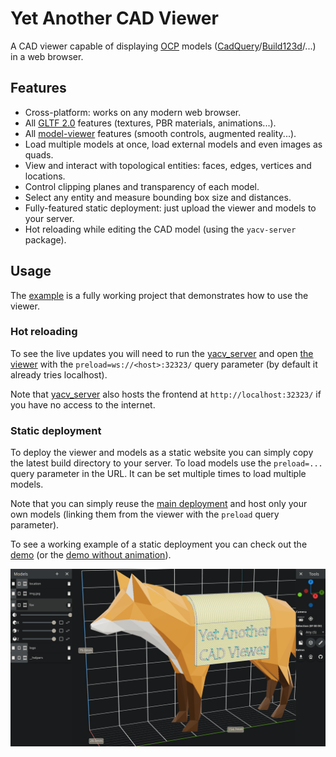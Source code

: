 # Yet Another CAD Viewer

A CAD viewer capable of displaying [OCP](https://github.com/CadQuery/OCP)
models ([CadQuery](https://github.com/CadQuery/cadquery)/[Build123d](https://github.com/gumyr/build123d)/...)
in a web browser.

## Features

- Cross-platform: works on any modern web browser.
- All [GLTF 2.0](https://www.khronos.org/gltf/) features (textures, PBR materials, animations...).
- All [model-viewer](https://modelviewer.dev/) features (smooth controls, augmented reality...).
- Load multiple models at once, load external models and even images as quads.
- View and interact with topological entities: faces, edges, vertices and locations.
- Control clipping planes and transparency of each model.
- Select any entity and measure bounding box size and distances.
- Fully-featured static deployment: just upload the viewer and models to your server.
- Hot reloading while editing the CAD model (using the `yacv-server` package).

## Usage

The [example](example) is a fully working project that demonstrates how to use the viewer.

### Hot reloading

To see the live updates you will need to run the [yacv_server](yacv_server) and
open [the viewer](https://yeicor-3d.github.io/yet-another-cad-viewer/) with
the `preload=ws://<host>:32323/` query parameter (by default it already tries localhost).

Note that [yacv_server](yacv_server) also hosts the frontend at `http://localhost:32323/` if you have no access to the
internet.

### Static deployment

To deploy the viewer and models as a static website you can simply copy the latest build directory to your server.
To load models use the `preload=...` query parameter in the URL.
It can be set multiple times to load multiple models.

Note that you can simply reuse the [main deployment](https://yeicor-3d.github.io/yet-another-cad-viewer/) and host only
your own models (linking them from the viewer with the `preload` query parameter).

To see a working example of a static deployment you can check out
the [demo](https://yeicor-3d.github.io/yet-another-cad-viewer/?preload=base.glb&preload=fox.glb&preload=img.jpg.glb&preload=location.glb)
(or
the [demo without animation](https://yeicor-3d.github.io/yet-another-cad-viewer/?autoplay=false&preload=base.glb&preload=fox.glb&preload=img.jpg.glb&preload=location.glb)).

![Demo](assets/screenshot.png)
